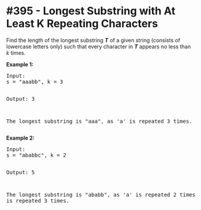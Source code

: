# \#395 - Longest Substring with At Least K Repeating Characters
<p>
Find the length of the longest substring <b><i>T</i></b> of a given string (consists of lowercase letters only) such that every character in <b><i>T</i></b> appears no less than <i>k</i> times.
</p>

<p><b>Example 1:</b>
<pre>
Input:
s = "aaabb", k = 3

Output:
3

The longest substring is "aaa", as 'a' is repeated 3 times.
</pre>
</p>

<p><b>Example 2:</b>
<pre>
Input:
s = "ababbc", k = 2

Output:
5

The longest substring is "ababb", as 'a' is repeated 2 times and 'b' is repeated 3 times.
</pre>
</p>